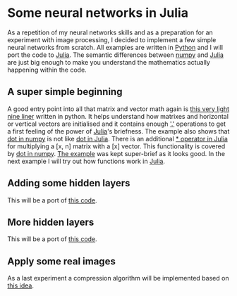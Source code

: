 # Some neural networks in Julia
As a repetition of my neural networks skills and as a preparation for an experiment with image processing, I decided to implement a few simple neural networks from scratch. All examples are written in [Python](https://www.python.org/) and I will port the code to [Julia](https://julialang.org/). The semantic differences between [numpy](http://www.numpy.org/) and [Julia](https://julialang.org/) are just big enough to make you understand the mathematics actually happening within the code.

## A super simple beginning
A good entry point into all that matrix and vector math again is [this very light nine liner](https://medium.com/technology-invention-and-more/how-to-build-a-simple-neural-network-in-9-lines-of-python-code-cc8f23647ca1) written in python. It helps understand how matrixes and horizontal or vertical vectors are initialised and it contains enough ['.'](https://docs.julialang.org/en/v1/manual/mathematical-operations/#man-dot-operators-1) operations to get a first feeling of the power of [Julia](https://julialang.org/)'s briefness. The example also shows that [dot in numpy](https://docs.scipy.org/doc/numpy/reference/generated/numpy.dot.html) is not like [dot in Julia](https://docs.julialang.org/en/v1/stdlib/LinearAlgebra/index.html#LinearAlgebra.dot). There is an additional [* operator in Julia](https://docs.julialang.org/en/v1/stdlib/LinearAlgebra/index.html#Base.:*-Tuple{AbstractArray{T,2}%20where%20T,AbstractArray{T,2}%20where%20T}) for multiplying a [x, n] matrix with a [x] vector. This functionality is covered by [dot in numpy](https://docs.scipy.org/doc/numpy/reference/generated/numpy.dot.html).
[The example](./supersimple.jl) was kept super-brief as it looks good. In the next example I will try out how functions work in [Julia](https://julialang.org/).

## Adding some hidden layers
This will be a port of [this code](https://towardsdatascience.com/how-to-build-your-own-neural-network-from-scratch-in-python-68998a08e4f6).

## More hidden layers
This will be a port of [this code](https://medium.freecodecamp.org/building-a-3-layer-neural-network-from-scratch-99239c4af5d3).

## Apply some real images
As a last experiment a compression algorithm will be implemented based on [this idea](https://hackernoon.com/using-ai-to-super-compress-images-5a948cf09489).
